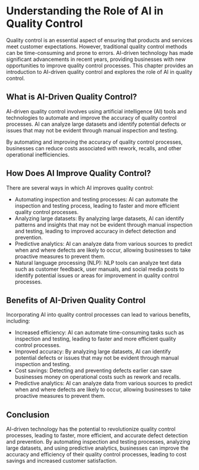 Understanding the Role of AI in Quality Control
=====================================================================================================

Quality control is an essential aspect of ensuring that products and services meet customer expectations. However, traditional quality control methods can be time-consuming and prone to errors. AI-driven technology has made significant advancements in recent years, providing businesses with new opportunities to improve quality control processes. This chapter provides an introduction to AI-driven quality control and explores the role of AI in quality control.

What is AI-Driven Quality Control?
----------------------------------

AI-driven quality control involves using artificial intelligence (AI) tools and technologies to automate and improve the accuracy of quality control processes. AI can analyze large datasets and identify potential defects or issues that may not be evident through manual inspection and testing.

By automating and improving the accuracy of quality control processes, businesses can reduce costs associated with rework, recalls, and other operational inefficiencies.

How Does AI Improve Quality Control?
------------------------------------

There are several ways in which AI improves quality control:

* Automating inspection and testing processes: AI can automate the inspection and testing process, leading to faster and more efficient quality control processes.
* Analyzing large datasets: By analyzing large datasets, AI can identify patterns and insights that may not be evident through manual inspection and testing, leading to improved accuracy in defect detection and prevention.
* Predictive analytics: AI can analyze data from various sources to predict when and where defects are likely to occur, allowing businesses to take proactive measures to prevent them.
* Natural language processing (NLP): NLP tools can analyze text data such as customer feedback, user manuals, and social media posts to identify potential issues or areas for improvement in quality control processes.

Benefits of AI-Driven Quality Control
-------------------------------------

Incorporating AI into quality control processes can lead to various benefits, including:

* Increased efficiency: AI can automate time-consuming tasks such as inspection and testing, leading to faster and more efficient quality control processes.
* Improved accuracy: By analyzing large datasets, AI can identify potential defects or issues that may not be evident through manual inspection and testing.
* Cost savings: Detecting and preventing defects earlier can save businesses money on operational costs such as rework and recalls.
* Predictive analytics: AI can analyze data from various sources to predict when and where defects are likely to occur, allowing businesses to take proactive measures to prevent them.

Conclusion
----------

AI-driven technology has the potential to revolutionize quality control processes, leading to faster, more efficient, and accurate defect detection and prevention. By automating inspection and testing processes, analyzing large datasets, and using predictive analytics, businesses can improve the accuracy and efficiency of their quality control processes, leading to cost savings and increased customer satisfaction.
